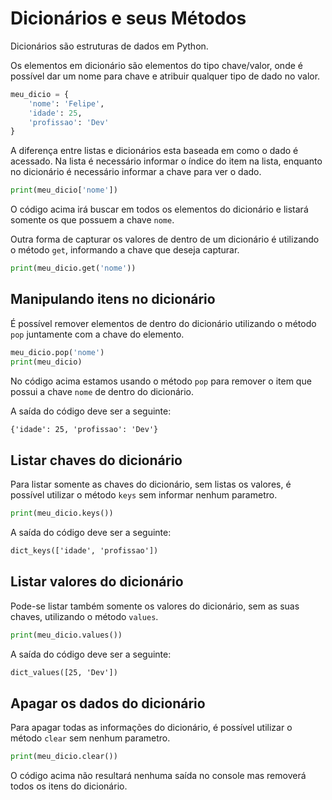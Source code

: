 # Dicionários e seus Métodos
Dicionários são estruturas de dados em Python.

Os elementos em dicionário são elementos do tipo chave/valor, onde é possível dar um nome para chave e atribuir qualquer tipo de dado no valor.

```python
meu_dicio = {
    'nome': 'Felipe',
    'idade': 25,
    'profissao': 'Dev'
}
```

A diferença entre listas e dicionários esta baseada em como o dado é acessado. Na lista é necessário informar o índice do item na lista, enquanto no dicionário é necessário informar a chave para ver o dado.

```python
print(meu_dicio['nome'])
```
O código acima irá buscar em todos os elementos do dicionário e listará somente os que possuem a chave `nome`.

Outra forma de capturar os valores de dentro de um dicionário é utilizando o método `get`, informando a chave que deseja capturar.

```python
print(meu_dicio.get('nome'))
```

## Manipulando itens no dicionário
É possível remover elementos de dentro do dicionário utilizando o método `pop` juntamente com a chave do elemento.

```python
meu_dicio.pop('nome')
print(meu_dicio)
```
No código acima estamos usando o método `pop` para remover o item que possui a chave `nome` de dentro do dicionário.

A saída do código deve ser a seguinte:

```txt
{'idade': 25, 'profissao': 'Dev'}
```

## Listar chaves do dicionário
Para listar somente as chaves do dicionário, sem listas os valores, é possível utilizar o método `keys` sem informar nenhum parametro.

```python
print(meu_dicio.keys())
```
A saída do código deve ser a seguinte:

```txt
dict_keys(['idade', 'profissao'])
```

## Listar valores do dicionário
Pode-se listar também somente os valores do dicionário, sem as suas chaves, utilizando o método `values`.

```python
print(meu_dicio.values())
```
A saída do código deve ser a seguinte:

```txt
dict_values([25, 'Dev'])
```

## Apagar os dados do dicionário
Para apagar todas as informações do dicionário, é possível utilizar o método `clear` sem nenhum parametro.

```python
print(meu_dicio.clear())
```
O código acima não resultará nenhuma saída no console mas removerá todos os itens do dicionário.